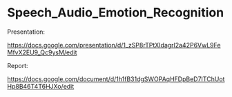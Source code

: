 # Speech_Audio_Emotion_Recognition

Presentation:

https://docs.google.com/presentation/d/1_zSP8rTPtXIdagrl2a42P6VwL9FeMfvX2EU9_Qc9ysM/edit



Report:

https://docs.google.com/document/d/1h1fB31dgSWOPAqHFDpBeD7ITChUotHp8B46T4T6HJXo/edit
